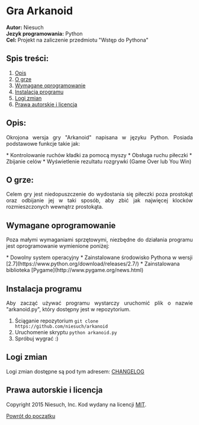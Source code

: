 # Gra Arkanoid
<b>Autor:</b> Niesuch <br />
<b>Jezyk programowania:</b> Python <br />
<b>Cel:</b> Projekt na zaliczenie przedmiotu "Wstęp do Pythona"  <br />

## Spis treści:
1. [Opis](https://github.com/niesuch/arkanoid#opis)
2. [O grze](https://github.com/niesuch/arkanoid#o-grze)
3. [Wymagane oprogramowanie](https://github.com/niesuch/arkanoid#wymagane-oprogramowanie)
4. [Instalacja programu](https://github.com/niesuch/arkanoid#instalacja-programu)
5. [Logi zmian](https://github.com/niesuch/arkanoid#logi-zmian)
6. [Prawa autorskie i licencja](https://github.com/niesuch/arkanoid#prawa-autorskie-i-licencja)

## Opis:
<p align="justify"> Okrojona wersja gry "Arkanoid" napisana w języku Python. Posiada podstawowe funkcje takie jak: <br /></p>
* Kontrolowanie ruchów kładki za pomocą myszy 
* Obsługa ruchu piłeczki
* Zbijanie celów
* Wyświetlenie rezultatu rozgrywki (Game Over lub You Win)

## O grze:
<p align="justify">Celem gry jest niedopuszczenie do wydostania się piłeczki poza prostokąt oraz odbijanie jej w taki sposób, aby zbić jak najwięcej klocków rozmieszczonych wewnątrz prostokąta.</p>

## Wymagane oprogramowanie
<p align="justify">Poza małymi wymaganiami sprzętowymi, niezbędne do działania programu jest oprogramowanie wymienione poniżej: </p>
* Dowolny system operacyjny 
* Zainstalowane środowisko Pythona w wersji [2.7](https://www.python.org/download/releases/2.7/)
* Zainstalowana biblioteka [Pygame](http://www.pygame.org/news.html)

## Instalacja programu
<p align="justify">Aby zacząć używać programu wystarczy uruchomić plik o nazwie "arkanoid.py", który dostępny jest w repozytorium. </p>

1. Ściąganie repozytorium
    `git clone https://github.com/niesuch/arkanoid`
2. Uruchomenie skryptu
    `python arkanoid.py`
3. Spróbuj wygrać :)

## Logi zmian
Logi zmian dostępne są pod tym adresem: [CHANGELOG](https://github.com/niesuch/arkanoid/releases)

## Prawa autorskie i licencja
Copyright 2015 Niesuch, Inc. Kod wydany na licencji [MIT](https://github.com/niesuch/arkanoid/blob/master/LICENSE.md).

[Powrót do początku](https://github.com/niesuch/arkanoid/blob/master/README.md#gra-arkanoid)
